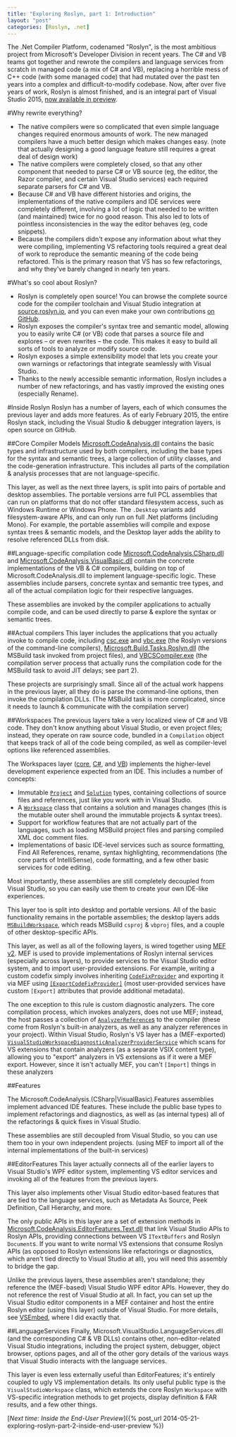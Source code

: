 ```yaml
---
title: "Exploring Roslyn, part 1: Introduction"
layout: "post"
categories: [Roslyn, .net]
---
```


The .Net Compiler Platform, codenamed "Roslyn", is the most ambitious project from Microsoft's Developer Division in recent years.  The C# and VB teams got together and rewrote the compilers and language services from scratch in managed code (a mix of C# and VB), replacing a horrible mess of C++ code (with some managed code) that had mutated over the past ten years into a complex and difficult-to-modify codebase.  Now, after over five years of work, Roslyn is almost finished, and is an integral part of Visual Studio 2015, [now available in preview](https://www.visualstudio.com/news/vs2015-vs).

#Why rewrite everything?

 - The native compilers were so complicated that even simple language changes required enormous amounts of work.  The new managed compilers have a much better design which makes changes easy.  (note that actually designing a good language feature still requires a great deal of design work)
 - The native compilers were completely closed, so that any other component that needed to parse C# or VB source (eg, the editor, the Razor compiler, and certain Visual Studio services) each required separate parsers for C# and VB.
 - Because C# and VB have different histories and origins, the implementations of the native compilers and IDE services were completely different, involving a lot of logic that needed to be written (and maintained) twice for no good reason.  This also led to lots of pointless inconsistencies in the way the editor behaves (eg, code snippets).
 - Because the compilers didn't expose any information about what they were compiling, implementing VS refactoring tools required a great deal of work to reproduce the semantic meaning of the code being refactored.  This is the primary reason that VS has so few refactorings, and why they've barely changed in nearly ten years.

#What's so cool about Roslyn?

 - Roslyn is completely open source!  You can browse the complete source code for the compiler toolchain and Visual Studio integration at [source.roslyn.io](http://source.roslyn.io/), and you can even make your own contributions [on GitHub](http://github.com/dotnet/roslyn).
 - Roslyn exposes the compiler's syntax tree and semantic model, allowing you to easily write C# (or VB) code that parses a source file and explores &ndash; or even rewrites &ndash; the code.  This makes it easy to build all sorts of tools to analyze or modify source code.
 - Roslyn exposes a simple extensibility model that lets you create your own warnings or refactorings that integrate seamlessly with Visual Studio.
 - Thanks to the newly accessible semantic information, Roslyn includes a number of new refactorings, and has vastly improved the existing ones (especially Rename).

#Inside Roslyn
Roslyn has a number of layers, each of which consumes the previous layer and adds more features.   As of early February 2015, the entire Roslyn stack, including the Visual Studio & debugger integration layers, is open source on GitHub.

##Core Compiler Models
[Microsoft.CodeAnalysis.dll](http://source.roslyn.io/#Microsoft.CodeAnalysis/) contains the basic types and infrastructure used by both compilers, including the base types for the syntax and semantic trees, a large collection of utility classes, and the code-generation infrastructure.  This includes all parts of the compilation & analysis processes that are not language-specific.

This layer, as well as the next three layers, is split into pairs of portable and desktop assemblies.  The portable versions arre full PCL assemblies that can run on platforms that do not offer standard filesystem access, such as Windows Runtime or Windows Phone.  The `.Desktop` variants add filesystem-aware APIs, and can only run on full .Net platforms (including Mono).  For example, the portable assemblies will compile and expose syntax trees & semantic models, and the Desktop layer adds the ability to resolve referenced DLLs from disk.

##Language-specific compilation code
[Microsoft.CodeAnalysis.CSharp.dll](http://source.roslyn.io/#Microsoft.CodeAnalysis.CSharp) and [Microsoft.CodeAnalysis.VisualBasic.dll](http://source.roslyn.io/#Microsoft.CodeAnalysis.VisualBasic) contain the concrete implementations of the VB & C# compilers, building on top of Microsoft.CodeAnalysis.dll to implement language-specific logic.  These assemblies include parsers, concrete syntax and semantic tree types, and all of the actual compilation logic for their respective languages.

These assemblies are invoked by the compiler applications to actually compile code, and can be used directly to parse & explore the syntax or semantic trees.

##Actual compilers
This layer includes the applications that you actually invoke to compile code, including [csc.exe](http://source.roslyn.io/#csc) and [vbc.exe](http://source.roslyn.io/#vbc) (the Roslyn versions of the command-line compilers), [Microsoft.Build.Tasks.Roslyn.dll](http://source.roslyn.io/#Microsoft.Build.Tasks.Roslyn) (the MSBuild task invoked from project files), and [VBCSCompiler.exe](http://source.roslyn.io/#VBCSCompiler) (the compilation server process that actually runs the compilation code for the MSBuild task to avoid JIT delays; see part 2).

These projects are surprisingly small.  Since all of the actual work happens in the previous layer, all they do is parse the command-line options, then invoke the compilation DLLs.  (The MSBuild task is more complicated, since it needs to launch & communicate with the compilation server)

##Workspaces
The previous layers take a very localized view of C# and VB code.  They don't know anything about Visual Studio, or even project files; instead, they operate on raw source code, bundled in a `Compilation` object that keeps track of all of the code being compiled, as well as compiler-level options like referenced assemblies.

The Workspaces layer ([core](http://source.roslyn.io/#Microsoft.CodeAnalysis.Workspaces), [C#](http://source.roslyn.io/#Microsoft.CodeAnalysis.CSharp.Workspaces), and [VB](http://source.roslyn.io/#Microsoft.CodeAnalysis.VisualBasic.Workspaces)) implements the higher-level development experience expected from an IDE.  This includes a number of concepts:

 - Immutable [`Project`](http://source.roslyn.io/#Microsoft.CodeAnalysis.Workspaces/Workspace/Solution/Project.cs) and [`Solution`](http://source.roslyn.io/#Microsoft.CodeAnalysis.Workspaces/Workspace/Solution/Solution.cs) types, containing collections of source files and references, just like you work with in Visual Studio.
 - A [`Workspace`](http://source.roslyn.io/#Microsoft.CodeAnalysis.Workspaces/Workspace/Workspace.cs) class that contains a solution and manages changes (this is the mutable outer shell around the immutable projects & syntax trees).
 - Support for workflow features that are not actually part of the languages, such as loading MSBuild project files and parsing compiled XML doc comment files.
 - Implementations of basic IDE-level services such as source formatting, Find All References, rename, syntax highlighting, recommendations (the core parts of IntelliSense), code formatting, and a few other basic services for code editing. 

Most importantly, these assemblies are still completely decoupled from Visual Studio, so you can easily use them to create your own IDE-like experiences.

This layer too is split into desktop and portable versions.  All of the basic functionality remains in the portable assemblies; the desktop layers adds [`MSBuildWorkspace`](http://source.roslyn.io/#Microsoft.CodeAnalysis.Workspaces.Desktop/Workspace/MSBuild/MSBuildWorkspace.cs), which reads MSBuild `csproj` & `vbproj` files, and a couple of other desktop-specific APIs.

This layer, as well as all of the following layers, is wired together using [MEF v2](https://mef.codeplex.com/).  MEF is used to provide implementations of Roslyn internal services (especially across layers), to provide services to the Visual Studio editor system, and to import user-provided extensions.  For example, writing a custom codefix simply involves inheriting [`CodeFixProvider`](http://source.roslyn.io/#Microsoft.CodeAnalysis.Workspaces/CodeFixes/CodeFixProvider.cs) and exporting it via MEF using [`[ExportCodeFixProvider]`](http://source.roslyn.io/#Microsoft.CodeAnalysis.Workspaces/CodeFixes/ExportCodeFixProviderAttribute.cs) (most user-provided services have custom `[Export]` attributes that provide additional metadata).

The one exception to this rule is custom diagnostic analyzers.  The core compilation process, which invokes analyzers, does not use MEF; instead, the host passes a collection of [`AnalyzerReference`s](http://source.roslyn.io/#Microsoft.CodeAnalysis/DiagnosticAnalyzer/AnalyzerReference.cs) to the compiler (these come from Roslyn's built-in analyzers, as well as any analyzer references in your project).  Within Visual Studio, Roslyn's VS layer has a (MEF-exported) [`VisualStudioWorkspaceDiagnosticAnalyzerProviderService`](http://source.roslyn.io/#Microsoft.VisualStudio.LanguageServices/Implementation/Diagnostics/VisualStudioWorkspaceDiagnosticAnalyzerProviderService.cs) which scans for VS extensions that contain analyzers (as a separate VSIX content type), allowing you to "export" analyzers in VS extensions as if it were a MEF export.  However, since it isn't actually MEF, you can't `[Import]` things in these analyzers

##Features

The Microsoft.CodeAnalysis.(CSharp|VisualBasic).Features assemblies implement advanced IDE features.  These include the public base types to implement refactorings and diagnostics, as well as (as internal types) all of the refactorings & quick fixes in Visual Studio.

These assemblies are still decoupled from Visual Studio, so you can use them too in your own independent projects.  (using MEF to import all of the internal implementations of the built-in services)

##EditorFeatures
This layer actually connects all of the earlier layers to Visual Studio's WPF editor system, implementing VS editor services and invoking all of the features from the previous layers.  

This layer also implements other Visual Studio editor-based features that are tied to the language services, such as Metadata As Source, Peek Definition, Call Hierarchy, and more.

The only public APIs in this layer are a set of extension methods in [Microsoft.CodeAnalysis.EditorFeatures.Text.dll]() that link Visual Studio APIs to Roslyn APIs, providing connections between VS `ITextBuffers` and Roslyn `Document`s.  If you want to write normal VS extensions that consume Roslyn APIs (as opposed to Roslyn extensions like refactorings or diagnostics, which aren't tied directly to Visual Studio at all), you will need this assembly to bridge the gap.

Unlike the previous layers, these assemblies aren't standalone; they reference the (MEF-based) Visual Studio WPF editor APIs.  However, they do not reference the rest of Visual Studio at all.  In fact, you can set up the Visual Studio editor components in a MEF container and host the entire Roslyn editor (using this layer) outside of Visual Studio.  For more details, see [VSEmbed](https://github.com/SLaks/VSEmbed), where I did exactly that.

##LanguageServices
Finally, Microsoft.VisualStudio.LanguageServices.dll (and the corresponding C# & VB DLLs) contains other, non-editor-related Visual Studio integrations, including the project system, debugger, object browser, options pages, and all of the other gory details of the various ways that Visual Studio interacts with the language services.

This layer is even less externally useful than EditorFeatures; it's entirely coupled to ugly VS implementation details.  Its only useful public type is the `VisualStudioWorkspace` class, which extends the core Roslyn `Workspace` with VS-specific integration methods to get projects, display definition & FAR results, and a few other things.

[_Next time: Inside the End-User Preview_]({% post_url 2014-05-21-exploring-roslyn-part-2-inside-end-user-preview %})
